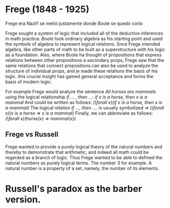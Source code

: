 # Frege (1848 - 1925)

Frege era Nazi!! se metió justamente donde Boole se quedó corto

Frege sought a system of logic that included all of the
deductive inferences in math practice. Boole took ordinary
algebra as his starting point and used the symbols of
algebra to represent logical relations. Snce Frege
intended algebra, like other parts of math to be built as a 
superstructure with his logic as a foundation. Also, where
Boole ha thought of propositions that express relations
between other propositions a secondary props, Frege saw that
the same relations that connect propositions can also be used
to analyze the structure of individual props, and je made these relations
the basis of his logic. this crucial insight
has gained general acceptance and forms the basis of modern logic.

For example Frege would analyze the sentence
*All horses are mammals*
using the logical relationship *if ... , then ...*:
*if x is a horse, then x is a mammal*
And could be written as follows:
*(\forall x)(if x is a horse, then x is a mammal)*
The logical relation *if ..., then ....* is usually symbolized *=>*
*(\forall x)(x is a horse => x is a mammal)*
Finally, we can abbreviate as follows:
*(\forall x)(horse(x) => mammal(x))*

## Frege vs Russell
Frege wanted to provide a purely logical theory of the natural numbers
and thereby to demonstrate that arithmetic, and indeed all math could
be regarded as a branch of logic. Thus Frege wanted to be able to
defined the natural numbers as purely logical terms. The number 3 for
example. A natural number is a property of a set, namely, the number
of its elements.

# Russell's paradox as the barber version.
